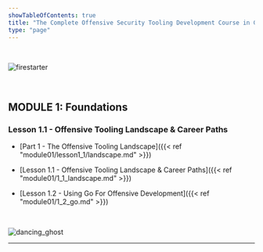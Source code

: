 ```yaml
---
showTableOfContents: true
title: "The Complete Offensive Security Tooling Development Course in Golang"
type: "page"
---
```

<br>

![firestarter](../img/keif.gif)

<br>

## MODULE 1: Foundations
### Lesson 1.1 - Offensive Tooling Landscape & Career Paths
- [Part 1 - The Offensive Tooling Landscape]({{< ref "module01/lesson1_1/landscape.md" >}})

- [Lesson 1.1 - Offensive Tooling Landscape & Career Paths]({{< ref "module01/1_1_landscape.md" >}})
- [Lesson 1.2 - Using Go For Offensive Development]({{< ref "module01/1_2_go.md" >}})


<br>

![dancing_ghost](../img/max.gif)

___